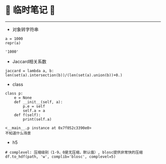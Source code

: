 # :rocket: 临时笔记 :facepunch:
---
- 对象转字符串
```
a = 1000
repr(a)

'1000'
```
- Jaccard相关系数
```
jaccard = lambda a, b: len(set(a).intersection(b))/(len(set(a).union(b))+0.)
```
- class
```
class p:
    e = None
    def __init__(self, a):
        p.e = self
        self.a = a
    def f(self):
        print(self.a)
        
<__main__.p instance at 0x7f052c3390e0>
不知道什么场景        
```
- h5
```
# complevel: 压缩级别（1-9，0是无压缩，默认值）, blosc提供非常快的压缩
df.to_hdf(path, 'w', complib='blosc', complevel=5)
```
